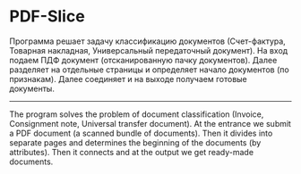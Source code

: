# PDF-Slice
Программа решает задачу классификацию документов (Счет-фактура, Товарная накладная, Универсальный передаточный документ). На вход подаем ПДФ документ (отсканированную пачку документов). Далее разделяет на отдельные страницы и определяет начало документов (по признакам). Далее соединяет и на выходе получаем готовые документы. 
***
The program solves the problem of document classification (Invoice, Consignment note, Universal transfer document). At the entrance we submit a PDF document (a scanned bundle of documents). Then it divides into separate pages and determines the beginning of the documents (by attributes). Then it connects and at the output we get ready-made documents.
